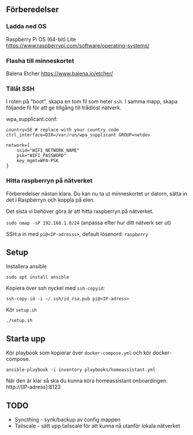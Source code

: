 
## Förberedelser
### Ladda ned OS
Raspberry Pi OS (64-bit) Lite
https://www.raspberrypi.com/software/operating-systems/

### Flasha till minneskortet
Balena Etcher
https://www.balena.io/etcher/

### Tillåt SSH
I roten på "boot", skapa en tom fil som heter `ssh`.
I samma mapp, skapa följande fil för att ge tillgång till trådlöst nätverk.

wpa_supplicant.conf:
```
country=SE # replace with your country code
ctrl_interface=DIR=/var/run/wpa_supplicant GROUP=netdev

network={
	ssid="WIFI_NETWORK_NAME"
	psk="WIFI_PASSWORD"
	key_mgmt=WPA-PSK
}
```

### Hitta raspberryn på nätverket
Förberedelser nästan klara. Du kan nu ta ut minneskortet ur datorn, sätta in det i Raspberryn och koppla på elen.

Det sista vi behöver göra är att hitta raspberryn på nätverket.

`sudo nmap -sP 192.168.1.0/24`
(anpassa efter hur ditt nätverk ser ut)

SSH:a in med `pi@<IP-adresss>`, default lösenord: `raspberry`

## Setup
Installera ansible

```
sudo apt install ansible
```

Kopiera över ssh nyckel med `ssh-copyid`:
```
ssh-copy-id -i ~/.ssh/id_rsa.pub pi@<IP-adress>
```

Kör `setup.sh`
```
./setup.sh
```

## Starta upp

Kör playbook som kopierar över `docker-compose.yml` och kör docker-compose.

```
ansible-playbook -i inventory playbooks/homeassistant.yml
```

När den är klar så ska du kunna köra homeassistant onboardingen: http://[IP-adress]:8123

## TODO

* Syncthing - synk/backup av config mappen
* Tailscale - sätt upp tailscale för att kunna nå utanför lokala nätverket